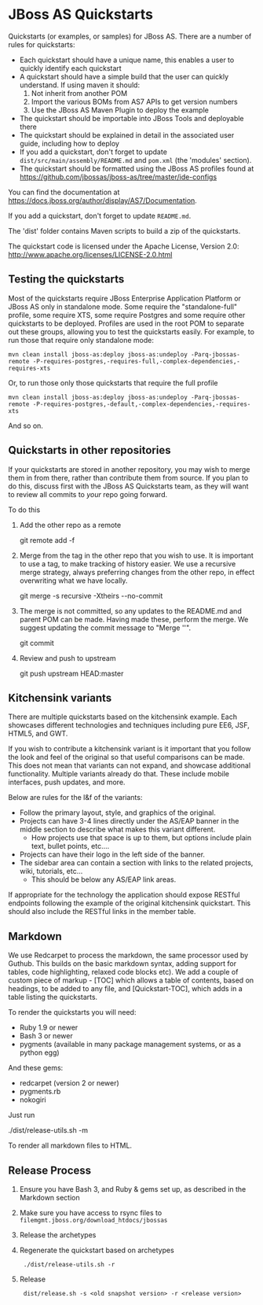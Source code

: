JBoss AS Quickstarts 
====================

Quickstarts (or examples, or samples) for JBoss AS. There are a number of rules for quickstarts:

* Each quickstart should have a unique name, this enables a user to quickly identify each quickstart
* A quickstart should have a simple build that the user can quickly understand. If using maven it should:
  1. Not inherit from another POM
  2. Import the various BOMs from AS7 APIs to get version numbers
  3. Use the JBoss AS Maven Plugin to deploy the example
* The quickstart should be importable into JBoss Tools and deployable there
* The quickstart should be explained in detail in the associated user guide, including how to deploy
* If you add a quickstart, don't forget to update `dist/src/main/assembly/README.md` and `pom.xml` (the 'modules' section).
* The quickstart should be formatted using the JBoss AS profiles found at <https://github.com/jbossas/jboss-as/tree/master/ide-configs>

You can find the documentation at <https://docs.jboss.org/author/display/AS7/Documentation>.

If you add a quickstart, don't forget to update `README.md`.

The 'dist' folder contains Maven scripts to build a zip of the quickstarts.

The quickstart code is licensed under the Apache License, Version 2.0:
<http://www.apache.org/licenses/LICENSE-2.0.html>


Testing the quickstarts
-----------------------

Most of the quickstarts require JBoss Enterprise Application Platform or JBoss AS only in standalone mode. Some require the "standalone-full" profile, some require XTS, some require Postgres and some require other quickstarts to be deployed. Profiles are used in the root POM to separate out these groups, allowing you to test the quickstarts easily. For example, to run those that require only standalone mode:

    mvn clean install jboss-as:deploy jboss-as:undeploy -Parq-jbossas-remote -P-requires-postgres,-requires-full,-complex-dependencies,-requires-xts

Or, to run those only those quickstarts that require the full profile

    mvn clean install jboss-as:deploy jboss-as:undeploy -Parq-jbossas-remote -P-requires-postgres,-default,-complex-dependencies,-requires-xts

And so on.

Quickstarts in other repositories
---------------------------------

If your quickstarts are stored in another repository, you may wish to merge them in from there, rather than contribute them from source. If you plan to do this, discuss first with the JBoss AS Quickstarts team, as they will want to review all commits to *your* repo going forward.

To do this

1. Add the other repo as a remote
    
    git remote add -f <other repo> <other repo url>

2. Merge from the tag in the other repo that you wish to use. It is important to use a tag, to make tracking of history easier. We use a recursive merge strategy, always preferring changes from the other repo, in effect overwriting what we have locally.

    git merge <tag> -s recursive -Xtheirs --no-commit

3. The merge is not committed, so any updates to the README.md and parent POM can be made. Having made these, perform the merge. We suggest updating the commit message to "Merge <Other Project Name> '<Tag>'".

    git commit

4. Review and push to upstream

    git push upstream HEAD:master

Kitchensink variants
--------------------

There are multiple quickstarts based on the kitchensink example.  Each showcases different technologies and techniques including pure EE6, JSF, HTML5, and GWT.  

If you wish to contribute a kitchensink variant is it important that you follow the look and feel of the original so that useful comparisons can be made.  This does not mean that variants can not expand, and showcase additional functionality.  Multiple variants already do that.  These include mobile interfaces, push updates, and more.

Below are rules for the l&f of the variants:

* Follow the primary layout, style, and graphics of the original.
* Projects can have 3-4 lines directly under the AS/EAP banner in the middle section to describe what makes this variant different.  
   * How projects use that space is up to them, but options include plain text, bullet points, etc....  
* Projects can have their logo in the left side of the banner.  
* The sidebar area can contain a section with links to the related projects, wiki, tutorials, etc...  
   * This should be below any AS/EAP link areas.

If appropriate for the technology the application should expose RESTful endpoints following the example of the original kitchensink quickstart.  This should also include the RESTful links in the member table.

Markdown
--------

We use Redcarpet to process the markdown, the same processor used by Guthub. This builds on the basic markdown syntax, adding support for tables, code highlighting, relaxed code blocks etc). We add a couple of custom piece of markup - \[TOC\] which allows a table of contents, based on headings, to be added to any file, and [Quickstart-TOC], which adds in a table listing the quickstarts.

To render the quickstarts you will need:

* Ruby 1.9 or newer
* Bash 3 or newer
* pygments (available in many package management systems, or as a python egg)

And these gems:

* redcarpet (version 2 or newer)
* pygments.rb
* nokogiri

Just run

   ./dist/release-utils.sh -m

To render all markdown files to HTML.

Release Process
--------------

1. Ensure you have Bash 3, and Ruby & gems set up, as described in the Markdown section
2. Make sure you have access to rsync files to `filemgmt.jboss.org/download_htdocs/jbossas`
3. Release the archetypes
4. Regenerate the quickstart based on archetypes

        ./dist/release-utils.sh -r

5. Release

        dist/release.sh -s <old snapshot version> -r <release version>

